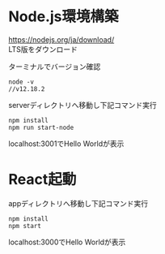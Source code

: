 # Node.js環境構築
https://nodejs.org/ja/download/  
LTS版をダウンロード  
  
ターミナルでバージョン確認  
```  
node -v
//v12.18.2
```  
  
serverディレクトリへ移動し下記コマンド実行  
```  
npm install  
npm run start-node  
```  
  
localhost:3001でHello Worldが表示

# React起動  
appディレクトリへ移動し下記コマンド実行
```  
npm install  
npm start  
```  
  
localhost:3000でHello Worldが表示
